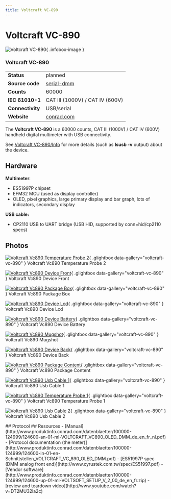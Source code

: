 ```yaml
---
title: Voltcraft VC-890
---
```


# Voltcraft VC-890

<div class="infobox" markdown>

![Voltcraft VC-890](./img/Voltcraft_vc890_temperature_probe_2.jpg){ .infobox-image }

### Voltcraft VC-890

| | |
|---|---|
| **Status** | planned |
| **Source code** | [serial-dmm](https://github.com/OpenTraceLab/OpenTraceCapture/tree/main/src/hardware/serial-dmm) |
| **Counts** | 60000 |
| **IEC 61010-1** | CAT III (1000V) / CAT IV (600V) |
| **Connectivity** | USB/serial |
| **Website** | [conrad.com](http://www.conrad.com/ce/en/product/124600/Handheld-multimeter-digital-VOLTCRAFT-VC890-OLED-Calibrated-to-Manufacturers-standards-no-certificate-OLED-display) |

</div>

The **Voltcraft VC-890** is a 60000 counts, CAT III (1000V) / CAT IV (600V) handheld digital multimeter with USB connectivity.

See [Voltcraft VC-890/Info](https://sigrok.org/wiki/Voltcraft_VC-890/Info) for more details (such as **lsusb -v** output) about the device.

## Hardware

**Multimeter**:

- ES51997P chipset
- EFM32 MCU (used as display controller)
- OLED, pixel graphics, large primary display and bar graph, lots of indicators, secondary display

**USB cable:**

- CP2110 USB to UART bridge (USB HID, supported by conn=hid/cp2110 specs)

## Photos

<div class="photo-grid" markdown>

[![Voltcraft Vc890 Temperature Probe 2](./img/Voltcraft_vc890_temperature_probe_2.jpg)](./img/Voltcraft_vc890_temperature_probe_2.jpg "Voltcraft Vc890 Temperature Probe 2"){ .glightbox data-gallery="voltcraft-vc-890" }
<span class="caption">Voltcraft Vc890 Temperature Probe 2</span>

[![Voltcraft Vc890 Device Front](./img/Voltcraft_vc890_device_front.jpg)](./img/Voltcraft_vc890_device_front.jpg "Voltcraft Vc890 Device Front"){ .glightbox data-gallery="voltcraft-vc-890" }
<span class="caption">Voltcraft Vc890 Device Front</span>

[![Voltcraft Vc890 Package Box](./img/Voltcraft_vc890_package_box.jpg)](./img/Voltcraft_vc890_package_box.jpg "Voltcraft Vc890 Package Box"){ .glightbox data-gallery="voltcraft-vc-890" }
<span class="caption">Voltcraft Vc890 Package Box</span>

[![Voltcraft Vc890 Device Lcd](./img/Voltcraft_vc890_device_lcd.jpg)](./img/Voltcraft_vc890_device_lcd.jpg "Voltcraft Vc890 Device Lcd"){ .glightbox data-gallery="voltcraft-vc-890" }
<span class="caption">Voltcraft Vc890 Device Lcd</span>

[![Voltcraft Vc890 Device Battery](./img/Voltcraft_vc890_device_battery.jpg)](./img/Voltcraft_vc890_device_battery.jpg "Voltcraft Vc890 Device Battery"){ .glightbox data-gallery="voltcraft-vc-890" }
<span class="caption">Voltcraft Vc890 Device Battery</span>

[![Voltcraft Vc890 Mugshot](./img/Voltcraft_vc890_mugshot.png)](./img/Voltcraft_vc890_mugshot.png "Voltcraft Vc890 Mugshot"){ .glightbox data-gallery="voltcraft-vc-890" }
<span class="caption">Voltcraft Vc890 Mugshot</span>

[![Voltcraft Vc890 Device Back](./img/Voltcraft_vc890_device_back.jpg)](./img/Voltcraft_vc890_device_back.jpg "Voltcraft Vc890 Device Back"){ .glightbox data-gallery="voltcraft-vc-890" }
<span class="caption">Voltcraft Vc890 Device Back</span>

[![Voltcraft Vc890 Package Content](./img/Voltcraft_vc890_package_content.jpg)](./img/Voltcraft_vc890_package_content.jpg "Voltcraft Vc890 Package Content"){ .glightbox data-gallery="voltcraft-vc-890" }
<span class="caption">Voltcraft Vc890 Package Content</span>

[![Voltcraft Vc890 Usb Cable 1](./img/Voltcraft_vc890_usb_cable_1.jpg)](./img/Voltcraft_vc890_usb_cable_1.jpg "Voltcraft Vc890 Usb Cable 1"){ .glightbox data-gallery="voltcraft-vc-890" }
<span class="caption">Voltcraft Vc890 Usb Cable 1</span>

[![Voltcraft Vc890 Temperature Probe 1](./img/Voltcraft_vc890_temperature_probe_1.jpg)](./img/Voltcraft_vc890_temperature_probe_1.jpg "Voltcraft Vc890 Temperature Probe 1"){ .glightbox data-gallery="voltcraft-vc-890" }
<span class="caption">Voltcraft Vc890 Temperature Probe 1</span>

[![Voltcraft Vc890 Usb Cable 2](./img/Voltcraft_vc890_usb_cable_2.jpg)](./img/Voltcraft_vc890_usb_cable_2.jpg "Voltcraft Vc890 Usb Cable 2"){ .glightbox data-gallery="voltcraft-vc-890" }
<span class="caption">Voltcraft Vc890 Usb Cable 2</span>

</div>
## Protocol
## Resources
- [Manual](http://www.produktinfo.conrad.com/datenblaetter/100000-124999/124600-an-01-ml-VOLTCRAFT_VC890_OLED_DMM_de_en_fr_nl.pdf)
- [Protocol documentation (the meter)](http://www.produktinfo.conrad.com/datenblaetter/100000-124999/124600-in-01-en-Schnittstellen_VOLTCRAFT_VC_890_OLED_DMM.pdf)
- [ES51997P spec (DMM analog front end)](http://www.cyrustek.com.tw/spec/ES51997.pdf)
- [Vendor software](http://www.produktinfo.conrad.com/datenblaetter/100000-124999/124600-up-01-ml-VOLTSOFT_SETUP_V_2_00_de_en_fr.zip)
- [review and teardown video](http://www.youtube.com/watch?v=DT2MU32la2c)

